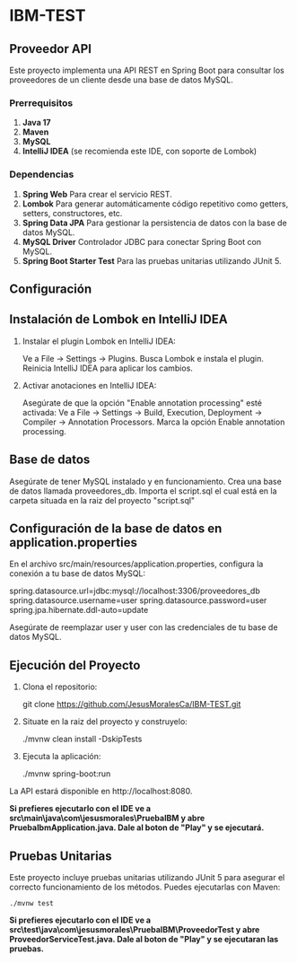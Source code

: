 # IBM-TEST
## Proveedor API

Este proyecto implementa una API REST en Spring Boot para consultar los proveedores de un cliente desde una base de datos MySQL.

### Prerrequisitos
1. **Java 17**
2. **Maven**
3. **MySQL**
4. **IntelliJ IDEA**  (se recomienda este IDE, con soporte de Lombok)


### Dependencias
1. **Spring Web** Para crear el servicio REST.
2. **Lombok** Para generar automáticamente código repetitivo como getters, setters, constructores, etc.
3. **Spring Data JPA** Para gestionar la persistencia de datos con la base de datos MySQL.
4. **MySQL Driver** Controlador JDBC para conectar Spring Boot con MySQL.
5. **Spring Boot Starter Test** Para las pruebas unitarias utilizando JUnit 5.


## Configuración
## Instalación de Lombok en IntelliJ IDEA
1. Instalar el plugin Lombok en IntelliJ IDEA:

    Ve a File -> Settings -> Plugins.
    Busca Lombok e instala el plugin.
    Reinicia IntelliJ IDEA para aplicar los cambios.
   
2. Activar anotaciones en IntelliJ IDEA:

    Asegúrate de que la opción "Enable annotation processing" esté activada:
    Ve a File -> Settings -> Build, Execution, Deployment -> Compiler -> Annotation Processors.
    Marca la opción Enable annotation processing.


## Base de datos

Asegúrate de tener MySQL instalado y en funcionamiento.
Crea una base de datos llamada proveedores_db.
Importa el script.sql el cual está en la carpeta situada en la raiz del proyecto "script.sql"

## Configuración de la base de datos en application.properties

En el archivo src/main/resources/application.properties, configura la conexión a tu base de datos MySQL:

spring.datasource.url=jdbc:mysql://localhost:3306/proveedores_db
spring.datasource.username=user
spring.datasource.password=user
spring.jpa.hibernate.ddl-auto=update

Asegúrate de reemplazar user y user con las credenciales de tu base de datos MySQL.

## Ejecución del Proyecto

1. Clona el repositorio:

    git clone https://github.com/JesusMoralesCa/IBM-TEST.git

2. Situate en la raiz del proyecto y construyelo:
    
    ./mvnw clean install -DskipTests

3. Ejecuta la aplicación:

    ./mvnw spring-boot:run

La API estará disponible en http://localhost:8080.


**Si prefieres ejecutarlo con el IDE ve a src\main\java\com\jesusmorales\PruebaIBM y abre PruebaIbmApplication.java. Dale al boton de "Play" y se ejecutará.**




## Pruebas Unitarias

Este proyecto incluye pruebas unitarias utilizando JUnit 5 para asegurar el correcto funcionamiento de los métodos. Puedes ejecutarlas con Maven:

    ./mvnw test

**Si prefieres ejecutarlo con el IDE ve a src\test\java\com\jesusmorales\PruebaIBM\ProveedorTest y abre ProveedorServiceTest.java. Dale al boton de "Play" y se ejecutaran las pruebas.**








